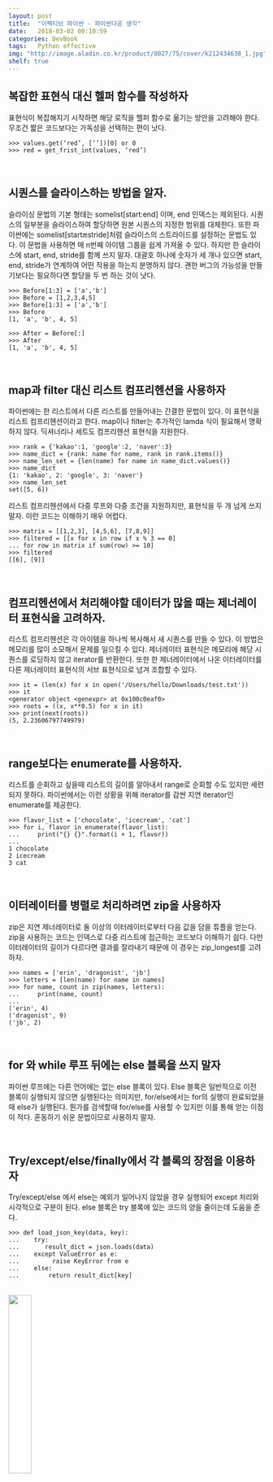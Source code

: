 ```yaml
---
layout: post
title:  "이펙티브 파이썬 - 파이썬다운 생각"
date:   2018-03-02 00:10:59
categories: DevBook
tags:	Python effective
img: "http://image.aladin.co.kr/product/8027/75/cover/k212434638_1.jpg"
shelf: true
---
```



## 복잡한 표현식 대신 헬퍼 함수를 작성하자
표현식이 복잡해지기 시작하면 해당 로직을 헬퍼 함수로 옮기는 방안을 고려해야 한다. 무조건 짧은 코드보다는 가독성을 선택하는 편이 낫다. 
```
>>> values.get(‘red’, [‘’])[0] or 0
>>> red = get_frist_int(values, ‘red’)
```

<br/>

## 시퀀스를 슬라이스하는 방법을 알자. 
슬라이싱 문법의 기본 형태는 somelist[start:end] 이며, end 인덱스는 제외된다. 시퀀스의 일부분을 슬라이스하여 할당하면 원본 시퀀스의 지정한 범위를 대체한다. 또한 파이썬에는 somelist[start:end:stride]처럼 슬라이스의 스트라이드를 설정하는 문법도 있다. 이 문법을 사용하면 매 n번째 아이템 그룹을 쉽게 가져올 수 있다. 하지만 한 슬라이스에 start, end, stride를 함께 쓰지 말자. 대괄호 하나에 숫자가 세 개나 있으면 start, end, stride가 연계하여 어떤 작용을 하는지 분명하지 않다. 괜한 버그의 가능성을 만들기보다는 필요하다면 할당을 두 번 하는 것이 낫다. 
```
>>> Before[1:3] = ['a','b']
>>> Before = [1,2,3,4,5]
>>> Before[1:3] = ['a','b']
>>> Before
[1, 'a', 'b', 4, 5]
```
```
>>> After = Before[:]
>>> After
[1, 'a', 'b', 4, 5]
```
<br/>

## map과 filter 대신 리스트 컴프리헨션을 사용하자
파이썬에는 한 리스트에서 다른 리스트를 만들어내는 간결한 문법이 있다. 이 표현식을 리스트 컴프리헨션이라고 한다. map이나 filter는 추가적인 lamda 식이 필요해서 명확하지 않다. 딕셔너리나 세트도 컴프리헨션 표현식을 지원한다.
```
>>> rank = {'kakao':1, 'google':2, 'naver':3}
>>> name_dict = {rank: name for name, rank in rank.items()}
>>> name_len_set = {len(name) for name in name_dict.values()}
>>> name_dict
{1: 'kakao', 2: 'google', 3: 'naver'}
>>> name_len_set
set([5, 6])
```
리스트 컴프리헨션에서 다중 루프와 다중 조건을 지원하지만, 표현식을 두 개 넘게 쓰지 말자. 이런 코드는 이해하기 매우 어렵다.    
```
>>> matrix = [[1,2,3], [4,5,6], [7,8,9]]
>>> filtered = [[x for x in row if x % 3 == 0]
... for row in matrix if sum(row) >= 10]
>>> filtered
[[6], [9]]
```
<br/>

## 컴프리헨션에서 처리해야할 데이터가 많을 때는 제너레이터 표현식을 고려하자. 
리스트 컴프리헨션은 각 아이템을 하나씩 복사해서 새 시퀀스를 만들 수 있다. 이 방법은 메모리를 많이 소모해서 문제를 일으킬 수 있다. 제너레이터 표현식은 메모리에 해당 시퀀스를 로딩하지 않고 iterator를 반환한다. 또한 한 제너레이터에서 나온 이터레이터를 다른 제너레이터 표현식의 서브 표현식으로 넘겨 조합할 수 있다. 
```
>>> it = (len(x) for x in open('/Users/hello/Downloads/test.txt'))
>>> it
<generator object <genexpr> at 0x100c0eaf0>
>>> roots = ((x, x**0.5) for x in it)
>>> print(next(roots))
(5, 2.23606797749979)
```
<br/>

## range보다는 enumerate를 사용하자. 
리스트를 순회하고 싶을때 리스트의 길이를 알아내서 range로 순회할 수도 있지만 세련되지 못하다. 파이썬에서는 이런 상황을 위해 iterator를 감싼 지연 iterator인 enumerate를 제공한다. 
```
>>> flavor_list = ['chocolate', 'icecream', 'cat']
>>> for i, flavor in enumerate(flavor_list):
...     print("{} {}".format(i + 1, flavor))
...
1 chocolate
2 icecream
3 cat
```
<br/>

## 이터레이터를 병렬로 처리하려면 zip을 사용하자
zip은 지연 제너레이터로 둘 이상의 이터레이터로부터 다음 값을 담을 튜플을 얻는다. zip을 사용하는 코드는 인덱스로 다중 리스트에 접근하는 코드보다 이해하기 쉽다. 다만 이터레이터의 길이가 다르다면 결과를 잘라내기 때문에 이 경우는 zip_longest를 고려하자.
```
>>> names = ['erin', 'dragonist', 'jb']
>>> letters = [len(name) for name in names]
>>> for name, count in zip(names, letters):
...     print(name, count)
...
('erin', 4)
('dragonist', 9)
('jb', 2)
```
<br/>

## for 와 while 루프 뒤에는 else 블록을 쓰지 말자
파이썬 루프에는 다른 언어에는 없는 else 블록이 있다. Else 블록은 일반적으로 이전 블록이 실행되지 않으면 실행된다는 의미지만, for/else에서는 for의 실행이 완료되었을 때 else가 실행된다. 뭔가를 검색할때 for/else를 사용할 수 있지만 이를 통해 얻는 이점이 적다. 혼동하기 쉬운 문법이므로 사용하지 말자. 

<br/>

## Try/except/else/finally에서 각 블록의 장점을 이용하자
Try/except/else 에서 else는 예외가 일어나지 않았을 경우 실행되어 except 처리와 시각적으로 구분이 된다. else 블록은 try 블록에 있는 코드의 양을 줄이는데 도움을 준다. 
```
>>> def load_json_key(data, key):
...    try:
...       result_dict = json.loads(data)
...    except ValueError as e:
...         raise KeyError from e
...    else:
...        return result_dict[key]
```

<br/>


<a href="http://www.aladin.co.kr/shop/wproduct.aspx?ItemId=80277523">
  <img class="book" style="width: 30%; height: 30%" src="http://image.aladin.co.kr/product/8027/75/cover/k212434638_1.jpg"/>
</a>